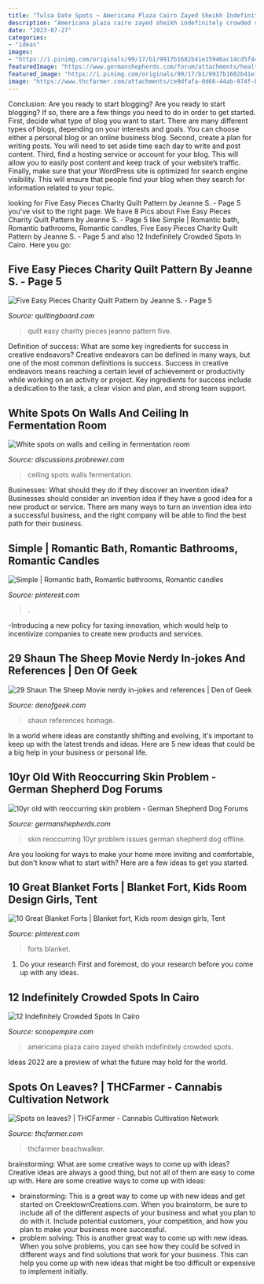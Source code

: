 ```yaml
---
title: "Tulsa Date Spots ~ Americana Plaza Cairo Zayed Sheikh Indefinitely Crowded Spots"
description: "Americana plaza cairo zayed sheikh indefinitely crowded spots"
date: "2023-07-27"
categories:
- "ideas"
images:
- "https://i.pinimg.com/originals/99/17/b1/9917b1682b41e15946ac14cd5f449a25.jpg"
featuredImage: "https://www.germanshepherds.com/forum/attachments/health-issues/515003d1543811166-10yr-old-reoccurring-skin-problem-20181202_222049_1543811164404.jpg"
featured_image: "https://i.pinimg.com/originals/99/17/b1/9917b1682b41e15946ac14cd5f449a25.jpg"
image: "https://www.thcfarmer.com/attachments/ce9dfafa-0d66-44ab-974f-bc71b91bc978-jpeg.964019/"
---
```



Conclusion: Are you ready to start blogging?
Are you ready to start blogging? If so, there are a few things you need to do in order to get started. First, decide what type of blog you want to start. There are many different types of blogs, depending on your interests and goals. You can choose either a personal blog or an online business blog. Second, create a plan for writing posts. You will need to set aside time each day to write and post content. Third, find a hosting service or account for your blog. This will allow you to easily post content and keep track of your website’s traffic. Finally, make sure that your WordPress site is optimized for search engine visibility. This will ensure that people find your blog when they search for information related to your topic.

	

		
looking for Five Easy Pieces Charity Quilt Pattern by Jeanne S. - Page 5 you've visit to the right page. We have 8 Pics about Five Easy Pieces Charity Quilt Pattern by Jeanne S. - Page 5 like Simple | Romantic bath, Romantic bathrooms, Romantic candles, Five Easy Pieces Charity Quilt Pattern by Jeanne S. - Page 5 and also 12 Indefinitely Crowded Spots In Cairo. Here you go:
		
    
## Five Easy Pieces Charity Quilt Pattern By Jeanne S. - Page 5

<img loading=lazy src="https://www.quiltingboard.com/attachments/tutorials-f10/549699d1462905486-img_7203.jpg" onerror="this.onerror=null;this.src='https://tse4.mm.bing.net/th?id=OIP.RWVB1_kiwVAJhQ4bGGkqVQDhEs&amp;pid=15.1';" alt="Five Easy Pieces Charity Quilt Pattern by Jeanne S. - Page 5">

_Source: quiltingboard.com_

>quilt easy charity pieces jeanne pattern five. 

	

Definition of success: What are some key ingredients for success in creative endeavors?
Creative endeavors can be defined in many ways, but one of the most common definitions is success. Success in creative endeavors means reaching a certain level of achievement or productivity while working on an activity or project. Key ingredients for success include a dedication to the task, a clear vision and plan, and strong team support.

    
## White Spots On Walls And Ceiling In Fermentation Room

<img loading=lazy src="https://discussions.probrewer.com/attachment.php?attachmentid=64229&amp;d=1552376140" onerror="this.onerror=null;this.src='https://tse4.mm.bing.net/th?id=OIP.vnZz7BKGD5qvxpBkTCWa1wHaFj&amp;pid=15.1';" alt="White spots on walls and ceiling in fermentation room">

_Source: discussions.probrewer.com_

>ceiling spots walls fermentation. 

	

Businesses: What should they do if they discover an invention idea?
Businesses should consider an invention idea if they have a good idea for a new product or service. There are many ways to turn an invention idea into a successful business, and the right company will be able to find the best path for their business.

    
## Simple | Romantic Bath, Romantic Bathrooms, Romantic Candles

<img loading=lazy src="https://i.pinimg.com/originals/e5/c5/67/e5c5670ae7811387ff540bd1d26db58f.jpg" onerror="this.onerror=null;this.src='https://tse3.mm.bing.net/th?id=OIP.SRjy63S8blVaKl63eyP6vwHaLH&amp;pid=15.1';" alt="Simple | Romantic bath, Romantic bathrooms, Romantic candles">

_Source: pinterest.com_

>. 

	

-Introducing a new policy for taxing innovation, which would help to incentivize companies to create new products and services.

    
## 29 Shaun The Sheep Movie Nerdy In-jokes And References | Den Of Geek

<img loading=lazy src="https://www.denofgeek.com/wp-content/uploads/2020/02/the_cow_jumped_over_the_moon.jpg" onerror="this.onerror=null;this.src='https://tse3.mm.bing.net/th?id=OIP.DdhIllFjNv5nfxZJxPLv8wHaEZ&amp;pid=15.1';" alt="29 Shaun The Sheep Movie nerdy in-jokes and references | Den of Geek">

_Source: denofgeek.com_

>shaun references homage. 

	

In a world where ideas are constantly shifting and evolving, it's important to keep up with the latest trends and ideas. Here are 5 new ideas that could be a big help in your business or personal life.

    
## 10yr Old With Reoccurring Skin Problem - German Shepherd Dog Forums

<img loading=lazy src="https://www.germanshepherds.com/forum/attachments/health-issues/515003d1543811166-10yr-old-reoccurring-skin-problem-20181202_222049_1543811164404.jpg" onerror="this.onerror=null;this.src='https://tse2.mm.bing.net/th?id=OIP.o9PSMQ_sLr1FDOa3M2Og9AHaEK&amp;pid=15.1';" alt="10yr old with reoccurring skin problem - German Shepherd Dog Forums">

_Source: germanshepherds.com_

>skin reoccurring 10yr problem issues german shepherd dog offline. 

	

Are you looking for ways to make your home more inviting and comfortable, but don't know what to start with? Here are a few ideas to get you started. 

    
## 10 Great Blanket Forts | Blanket Fort, Kids Room Design Girls, Tent

<img loading=lazy src="https://i.pinimg.com/originals/99/17/b1/9917b1682b41e15946ac14cd5f449a25.jpg" onerror="this.onerror=null;this.src='https://tse2.mm.bing.net/th?id=OIP.zwm4TGlZtIa2dp99i1C-hwHaE8&amp;pid=15.1';" alt="10 Great Blanket Forts | Blanket fort, Kids room design girls, Tent">

_Source: pinterest.com_

>forts blanket. 

	

1. Do your research First and foremost, do your research before you come up with any ideas.

    
## 12 Indefinitely Crowded Spots In Cairo

<img loading=lazy src="http://scoopempire.com/wp-content/uploads/2015/01/image5-1024x682.jpg" onerror="this.onerror=null;this.src='https://tse3.mm.bing.net/th?id=OIP.7ljRKV7AYhS766RIARyjRAHaE7&amp;pid=15.1';" alt="12 Indefinitely Crowded Spots In Cairo">

_Source: scoopempire.com_

>americana plaza cairo zayed sheikh indefinitely crowded spots. 

	

Ideas 2022 are a preview of what the future may hold for the world.

    
## Spots On Leaves? | THCFarmer - Cannabis Cultivation Network

<img loading=lazy src="https://www.thcfarmer.com/attachments/ce9dfafa-0d66-44ab-974f-bc71b91bc978-jpeg.964019/" onerror="this.onerror=null;this.src='https://tse1.mm.bing.net/th?id=OIP.LSkh5WmUEgOxAlswNrBZBQHaJ4&amp;pid=15.1';" alt="Spots on leaves? | THCFarmer - Cannabis Cultivation Network">

_Source: thcfarmer.com_

>thcfarmer beachwalker. 

	

brainstorming: What are some creative ways to come up with ideas?
Creative ideas are always a good thing, but not all of them are easy to come up with. Here are some creative ways to come up with ideas: 
- brainstorming: This is a great way to come up with new ideas and get started on CreektownCreations.com. When you brainstorm, be sure to include all of the different aspects of your business and what you plan to do with it. Include potential customers, your competition, and how you plan to make your business more successful.
- problem solving: This is another great way to come up with new ideas. When you solve problems, you can see how they could be solved in different ways and find solutions that work for your business. This can help you come up with new ideas that might be too difficult or expensive to implement initially.

